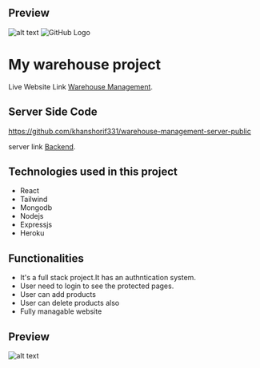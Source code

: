 ## Preview

![alt text](https://i.ibb.co/cyXWVRh/Image.png)
![GitHub Logo](https://i.ibb.co/fqvMYX2/image.png)

# My warehouse project

Live Website Link [Warehouse Management](https://warehouse-management-3798b.web.app/).

## Server Side Code 

https://github.com/khanshorif331/warehouse-management-server-public

server link [Backend](https://warehouse-management-server-public.onrender.com/).

## Technologies used in this project

-  React
-  Tailwind
-  Mongodb
-  Nodejs
-  Expressjs
-  Heroku

## Functionalities

-  It's a full stack project.It has an authntication system.
-  User need to login to see the protected pages.
-  User can add products
-  User can delete products also
-  Fully managable website


## Preview
![alt text](https://i.ibb.co/dLtJ04S/image.png)
